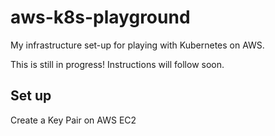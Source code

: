 # aws-k8s-playground
My infrastructure set-up for playing with Kubernetes on AWS.

This is still in progress! Instructions will follow soon.


## Set up

Create a Key Pair on AWS EC2
